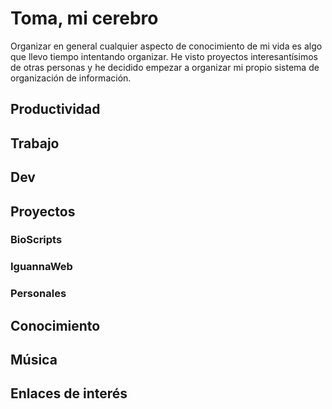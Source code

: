 # Toma, mi cerebro
Organizar en general cualquier aspecto de conocimiento de mi vida es algo que llevo tiempo intentando organizar. He visto proyectos interesantísimos de otras personas y he decidido empezar a organizar mi propio sistema de organización de información.

## Productividad

## Trabajo 

## Dev 

## Proyectos
### BioScripts
### IguannaWeb
### Personales

## Conocimiento

## Música

## Enlaces de interés